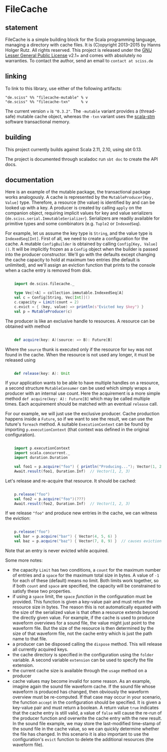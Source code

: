 # FileCache

## statement

FileCache is a simple building block for the Scala programming language, managing a directory with cache files. It is (C)opyright 2013&ndash;2015 by Hanns Holger Rutz. All rights reserved. This project is released under the [GNU Lesser General Public License](https://raw.github.com/Sciss/FileCache/master/LICENSE) v2.1+ and comes with absolutely no warranties. To contact the author, send an email to `contact at sciss.de`

## linking

To link to this library, use either of the following artifacts:

    "de.sciss" %% "filecache-mutable" % v
    "de.sciss" %% "filecache-txn"     % v

The current version `v` is `"0.3.2"`. The `-mutable` variant provides a (thread-safe) mutable cache object, whereas the `-txn` variant uses the [scala-stm](https://github.com/nbronson/scala-stm) software transactional memory.

## building

This project currently builds against Scala 2.11, 2.10, using sbt 0.13.

The project is documented through scaladoc run `sbt doc` to create the API docs.

## documentation

Here is an example of the mutable package, the transactional package works analogously. A cache is represented by the `MutableProducer[Key, Value]` type. Therefore, a resource (the value) is identified by and can be looked up with a key. A producer is created by calling `apply` on the companion object, requiring implicit values for key and value serializers (`de.sciss.serial.ImmutableSerializer`). Serializers are readily available for primitive types and some combinators (e.g. `Tuple2` or `IndexedSeq`).

For example, let us assume the key type is `String`, and the value type is `IndexedSeq[Int]`. First of all, we need to create a configuration for the cache. A mutable `ConfigBuilder` is obtained by calling `Config[Key, Value]()`. It will be implicitly frozen as a `Config` object when the builder is passed into the producer constructor. We'll go with the defaults except changing the cache capacity to hold at maximum two entries (the default is unlimited), and we'll assign an eviction function that prints to the console when a cache entry is removed from disk.

```scala

    import de.sciss.filecache._

    type Vec[+A] = collection.immutable.IndexedSeq[A]
    val c = Config[String, Vec[Int]]()
    c.capacity = Limit(count = 2)
    c.evict = { (key, value) => println(s"Evicted key $key") }
    val p = MutableProducer(c)
```

The producer is like an exclusive handle to resources. A resource can be obtained with method

```scala

    def acquire(key: A)(source: => B): Future[B]
````

Where the `source` thunk is executed only if the resource for `key` was not found in the cache. When the resource is not used any longer, it must be released using

```scala

    def release(key: A): Unit
```

If your application wants to be able to have multiple handles on a resource, a second structure `MutableConsumer` can be used which simply wraps a producer with an internal use count. Here the acquirement is a more simple method `def acquire(key: A): Future[B]` which may be called multiple times. Each acquirement should be matched with an eventual `release` call.

For our example, we will just use the exclusive producer. Cache production happens inside a `Future`, so if we want to see the result, we can use the future's `foreach` method. A suitable `ExecutionContext` can be found by importing `p.executionContext` (that context was defined in the original configuration).

```scala

    import p.executionContext
    import scala.concurrent._
    import duration.Duration

    val foo1 = p.acquire("foo") { println("Producing..."); Vector(1, 2, 3) }
    Await.result(foo1, Duration.Inf)  // Vector(1, 2, 3)
```

Let's release and re-acquire that resource. It should be cached:

```scala

    p.release("foo")
    val foo2 = p.acquire("foo")(???)
    Await.result(foo2, Duration.Inf)  // Vector(1, 2, 3)
```

If we release `"foo"` and produce new entries in the cache, we can witness the eviction:

```scala

    p.release("foo")
    val bar = p.acquire("bar") { Vector(4, 5, 6) }
    val baz = p.acquire("baz") { Vector(7, 8, 9) }  // causes eviction of "foo"
```

Note that an entry is never evicted while acquired.

Some more notes:

- the capacity `Limit` has two conditions, a `count` for the maximum number of entries and a `space` for the maximum total size in bytes. A value of `-1` for each of these (default) means no limit. Both limits work together, so if both `count` and `space` are specified, the capacity will be constrained to satisfy these two properties.
- if using a `space` limit, the `space` _function_ in the configuration must be provided. This function is given a key-value pair and must return the resource size in bytes. The reason this is not automatically equated with the size of the serialized value is that often a resource extends beyond the directly given value. For example, if the cache is used to produce waveform overviews for a sound file, the value might just point to the waveform file. But the size of the resource is then determined by the size of that waveform file, not the cache entry which is just the path name to that file.
- a producer can be disposed calling the `dispose` method. This will release all currently acquired keys.
- the cache directory is specified in the configuration using the `folder` variable. A second variable `extension` can be used to specify the file extension.
- the current cache size is available through the `usage` method on a producer
- cache values may become invalid for some reason. As an example, imagine again the sound file waveform cache. If the sound file whose waveform is produced has changed, then obviously the waveform overview must be re-computed. If that case may occur in your scenario, the function `accept` in the configuration should be specified. It is given a key-value pair and must return a boolean. A return value `true` indicates that the cache entry is still valid, a value of `false` will cause the re-run of the producer function and overwrite the cache entry with the new result. In the sound file example, we may store the last-modified time-stamp of the sound file in the cache value, so we can quickly determine whether the file has changed. In this scenario it is also important to use the configuration's `evict` function to delete the additional resources (the waveform file).